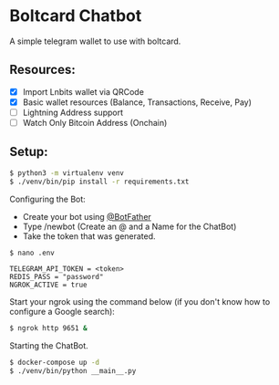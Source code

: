 # Boltcard Chatbot

A simple telegram wallet to use with boltcard.

## Resources:

- [x] Import Lnbits wallet via QRCode
- [x] Basic wallet resources (Balance, Transactions, Receive, Pay)
- [ ] Lightning Address support
- [ ] Watch Only Bitcoin Address (Onchain)

## Setup:

```bash
$ python3 -m virtualenv venv
$ ./venv/bin/pip install -r requirements.txt
```

Configuring the Bot:
- Create your bot using [@BotFather](https://t.me/BotFather)
- Type /newbot (Create an @ and a Name for the ChatBot)
- Take the token that was generated.

```bash
$ nano .env
```
```env
TELEGRAM_API_TOKEN = <token>
REDIS_PASS = "password"
NGROK_ACTIVE = true
```

Start your ngrok using the command below (if you don't know how to configure a Google search):
```bash
$ ngrok http 9651 &
```

Starting the ChatBot.
```bash
$ docker-compose up -d
$ ./venv/bin/python __main__.py
```
